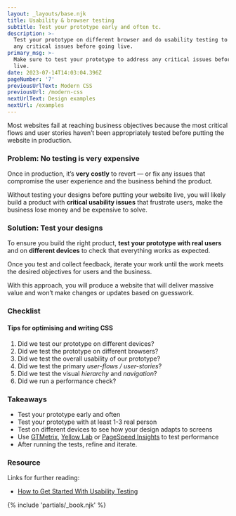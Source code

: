 ```yaml
---
layout: _layouts/base.njk
title: Usability & browser testing
subtitle: Test your prototype early and often tc.
description: >-
  Test your prototype on different browser and do usability testing to address
  any critical issues before going live.
primary_msg: >-
  Make sure to test your prototype to address any critical issues before going
  live.
date: 2023-07-14T14:03:04.396Z
pageNumber: '7'
previousUrlText: Modern CSS
previousUrl: /modern-css
nextUrlText: Design examples
nextUrl: /examples
---
```


Most websites fail at reaching business objectives because the most critical flows and user stories haven’t been appropriately tested before putting the website in production.

### Problem: No testing is very expensive

Once in production, it’s **very costly** to revert — or fix any issues that compromise the user experience and the business behind the product.

Without testing your designs before putting your website live, you will likely build a product with **critical usability issues** that frustrate users, make the business lose money and be expensive to solve.

### Solution: Test your designs

To ensure you build the right product, **test your prototype with real users** and on **different devices** to check that everything works as expected.

Once you test and collect feedback, iterate your work until the work meets the desired objectives for users and the business.

With this approach, you will produce a website that will deliver massive value and won’t make changes or updates based on guesswork.

### Checklist

#### Tips for optimising and writing CSS
       
 <ol class="special-list special-list--checklist bg-white-color">
        <li>Did we test our prototype on different devices?</li>    
      <li>Did we test the prototype on different browsers?</li>
          <li>Did we test the overall usability of our prototype?</li>
          <li>Did we test the primary <em>user-flows / user-stories</em>?</li>
          
<li>Did we test the visual <em>hierarchy</em> and <em>navigation</em>?</li>

<li> Did we run a performance check?</li>
                                    
 </ol>
      
### Takeaways

*   Test your prototype early and often
*   Test your prototype with at least 1-3 real person
*   Test on different devices to see how your design adapts to screens
*   Use [GTMetrix](https://gtmetrix.com/), [Yellow Lab](https://yellowlab.tools/) or [PageSpeed Insights](https://pagespeed.web.dev/) to test performance
*   After running the tests, refine and iterate.

<section class="[ resources ][ grid--4-5 grid ]" data-gap="gap">
          <div class="[ resources__links ][ flow ]">
            <h3>Resource</h3>
            <p>Links for further reading:</p>
          <ul class="content-list">
             <li><a href="https://boagworld.com/usability/usability-testing/">How to Get Started With Usability Testing</a></li>
           </ul>
          </div>
            {% include 'partials/_book.njk' %}
      </section>
   
